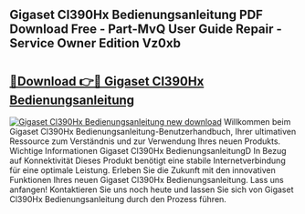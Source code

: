 ## Gigaset Cl390Hx Bedienungsanleitung PDF Download Free - Part-MvQ User Guide Repair - Service Owner Edition Vz0xb

# <h2><a href="http://df61u8b.blite.top/?on=Gigaset+Cl390Hx+Bedienungsanleitung">🔗Download 👉🔴 Gigaset Cl390Hx Bedienungsanleitung</a></h2>

[![Gigaset Cl390Hx Bedienungsanleitung new download](https://i.imgur.com/lujVjoI.png)](http://df61u8b.blite.top/?on=Gigaset+Cl390Hx+Bedienungsanleitung)
Willkommen beim Gigaset Cl390Hx Bedienungsanleitung-Benutzerhandbuch, Ihrer ultimativen Ressource zum Verständnis und zur Verwendung Ihres neuen Produkts. Wichtige Informationen Gigaset Cl390Hx BedienungsanleitungD In Bezug auf Konnektivität Dieses Produkt benötigt eine stabile Internetverbindung für eine optimale Leistung. Erleben Sie die Zukunft mit den innovativen Funktionen Ihres neuen Gigaset Cl390Hx Bedienungsanleitung. Lass uns anfangen! Kontaktieren Sie uns noch heute und lassen Sie sich von Gigaset Cl390Hx Bedienungsanleitung durch den Prozess führen.
